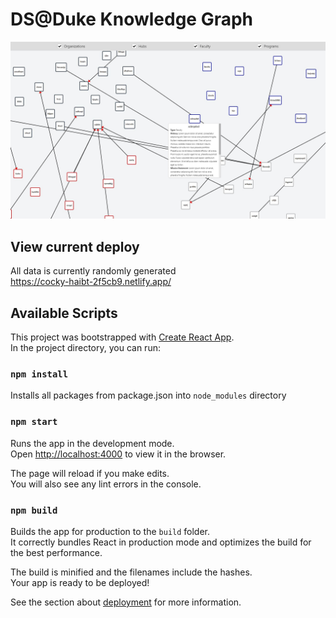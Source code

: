 # DS@Duke Knowledge Graph
![sample-graph](./08-11-sample.jpg)

## View current deploy
All data is currently randomly generated  
https://cocky-haibt-2f5cb9.netlify.app/

## Available Scripts

This project was bootstrapped with [Create React App](https://github.com/facebook/create-react-app).  
In the project directory, you can run:

### `npm install`

Installs all packages from package.json into `node_modules` directory

### `npm start`

Runs the app in the development mode.<br />
Open [http://localhost:4000](http://localhost:4000) to view it in the browser.

The page will reload if you make edits.<br />
You will also see any lint errors in the console.

### `npm build`

Builds the app for production to the `build` folder.<br />
It correctly bundles React in production mode and optimizes the build for the best performance.

The build is minified and the filenames include the hashes.<br />
Your app is ready to be deployed!

See the section about [deployment](https://facebook.github.io/create-react-app/docs/deployment) for more information.